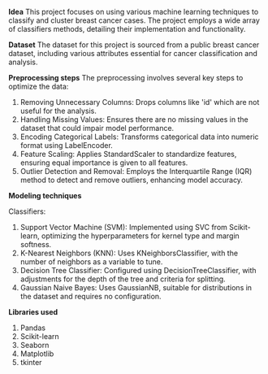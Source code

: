 **Idea**
This project focuses on using various machine learning techniques
to classify and cluster breast cancer cases. The project employs a
wide array of classifiers methods, detailing their implementation
and functionality.

**Dataset**
The dataset for this project is sourced from a public breast cancer
dataset, including various attributes essential for cancer
classification and analysis.

**Preprocessing steps**
The preprocessing involves several key steps to optimize the
data:
1. Removing Unnecessary Columns: Drops columns like 'id'
which are not useful for the analysis.
2. Handling Missing Values: Ensures there are no missing
values in the dataset that could impair model performance.
3. Encoding Categorical Labels: Transforms categorical data
into numeric format using LabelEncoder.
4. Feature Scaling: Applies StandardScaler to standardize
features, ensuring equal importance is given to all features.
5. Outlier Detection and Removal: Employs the Interquartile
Range (IQR) method to detect and remove outliers,
enhancing model accuracy.

**Modeling techniques**

Classifiers:

1. Support Vector Machine (SVM): Implemented using SVC
from Scikit-learn, optimizing the hyperparameters for kernel
type and margin softness.
2. K-Nearest Neighbors (KNN): Uses KNeighborsClassifier,
with the number of neighbors as a variable to tune.
3. Decision Tree Classifier: Configured using
DecisionTreeClassifier, with adjustments for the depth of the
tree and criteria for splitting.
4. Gaussian Naive Bayes: Uses GaussianNB, suitable for
distributions in the dataset and requires no configuration.


**Libraries used**

1. Pandas
2. Scikit-learn
3. Seaborn
4. Matplotlib
5. tkinter
